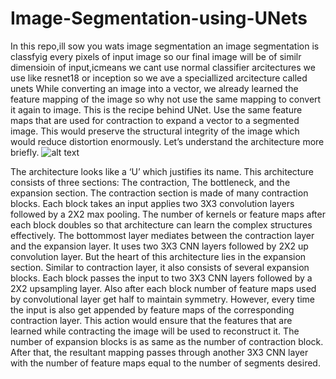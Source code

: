 # Image-Segmentation-using-UNets
In this repo,ill sow you wats image segmentation an
image segmentation is classfyig every pixels of input image
so our final image will be of similr dimensioin of input,icmeans we cant use normal classifier arcitectures we use like resnet18 or inception 
so we ave a speciallized arcitecture called unets 
While converting an image into a vector, we already learned the feature mapping of the image so why not use the same mapping to convert it again to image.
This is the recipe behind UNet. Use the same feature maps that are used for contraction to expand a vector to a segmented image. This would preserve the structural integrity of the image which would reduce distortion enormously. 
Let’s understand the architecture more briefly.
![alt text](https://miro.medium.com/max/2333/1*lvXoKMHoPJMKpKK7keZMEA.png/to/img.png)

The architecture looks like a ‘U’ which justifies its name. This architecture consists of three sections: The contraction, The bottleneck, and the expansion section. The contraction section is made of many contraction blocks. Each block takes an input applies two 3X3 convolution layers followed by a 2X2 max pooling. The number of kernels or feature maps after each block doubles so that architecture can learn the complex structures effectively. The bottommost layer mediates between the contraction layer and the expansion layer. It uses two 3X3 CNN layers followed by 2X2 up convolution layer.
But the heart of this architecture lies in the expansion section. Similar to contraction layer, it also consists of several expansion blocks. Each block passes the input to two 3X3 CNN layers followed by a 2X2 upsampling layer. Also after each block number of feature maps used by convolutional layer get half to maintain symmetry. However, every time the input is also get appended by feature maps of the corresponding contraction layer. This action would ensure that the features that are learned while contracting the image will be used to reconstruct it. The number of expansion blocks is as same as the number of contraction block. After that, the resultant mapping passes through another 3X3 CNN layer with the number of feature maps equal to the number of segments desired.
